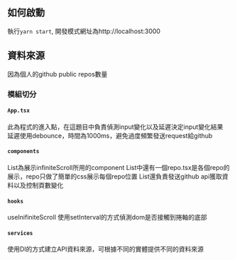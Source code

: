 ## 如何啟動
執行`yarn start`, 開發模式網址為http://localhost:3000

## 資料來源
因為個人的github public repos數量

### 模組切分

#### `App.tsx`
此為程式的進入點，在這題目中負責偵測input變化以及延遲決定input變化結果
延遲使用debounce，時間為1000ms，避免過度頻繁發送request給github
#### `components`
List為展示infiniteScroll所用的component
List中還有一個repo.tsx是各個repo的展示，repo只做了簡單的css展示每個repo位置
List還負責發送github api獲取資料以及控制頁數變化
#### `hooks`
useInifiniteScroll
使用setInterval的方式偵測dom是否接觸到捲軸的底部
#### `services`
使用DI的方式建立API資料來源，可根據不同的實體提供不同的資料來源